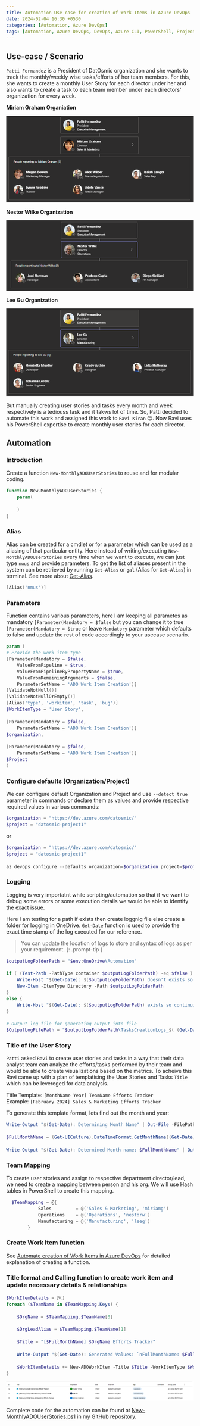 ```yaml
---
title: Automation Use case for creation of Work Items in Azure DevOps
date: 2024-02-04 16:30 +0530
categories: [Automation, Azure DevOps]
tags: [Automation, Azure DevOps, DevOps, Azure CLI, PowerShell, Project/Usecase]
---
```


## Use-case / Scenario

`Patti Fernandez` is a President of DatOsmic organization and she wants to track the monthly/weekly wise tasks/efforts of her team members. For this, she wants to create a monthly User Story for each director under her and also wants to create a task to each team member under each directors' organization for every week.

**Miriam Graham Organiation**  

![Miriam-Graham-Org][Miriam-Graham-Org]  

**Nestor Wilke Organization**  

![Nestor-Wilke-Org][Nestor-Wilke-Org]

**Lee Gu Organization**

![Lee-Gu-Org][Lee-Gu-Org]

But manually creating user stories and tasks every month and week respectively is a tediouss task and it takws lot of time. So, Patti decided to automate this work and assigned this work to `Ravi Kiran` 😊. Now Ravi uses his PowerShell expertise to create monthly user stories for each director.

## Automation

### Introduction

Create a function `New-MonthlyADOUserStories` to reuse and for modular coding.

```powershell
function New-MonthlyADOUserStories {
    param(

    )
}
```

### Alias

Alias can be created for a cmdlet or for a parameter which can be used as a aliasing of that particular entity. Here instead of writing/executing `New-MonthlyADOUserStories` every time when we want to execute, we can just type `nwus` and provide parameters. To get the list of aliases present in the system can be retrieved by running `Get-Alias` or `gal` (Alias for `Get-Alias`) in terminal. See more about [Get-Alias][Get-Alias].

```powershell
[Alias('nmus')]
```

### Parameters

Function contains various parameters, here I am keeping all parametes as mandatory `[Parameter(Mandatory = $false` but you can change it to true `[Parameter(Mandatory = $true` or leave `Mandatory` parameter which defaults to false and update the rest of code accordingly to your usecase scenario.

```powershell
param (
# Provide the work item type
[Parameter(Mandatory = $false, 
    ValueFromPipeline = $true,
    ValueFromPipelineByPropertyName = $true, 
    ValueFromRemainingArguments = $false, 
    ParameterSetName = 'ADO Work Item Creation')]
[ValidateNotNull()]
[ValidateNotNullOrEmpty()]
[Alias('type', 'workitem', 'task', 'bug')] 
$WorkItemType = 'User Story',

[Parameter(Mandatory = $false,
    ParameterSetName = 'ADO Work Item Creation')] 
$organization,

[Parameter(Mandatory = $false,
    ParameterSetName = 'ADO Work Item Creation')] 
$Project
)
```

### Configure defaults (Organization/Project)

We can configure default Organization and Project and use `--detect true` parameter in commands or declare them as values and provide respective required values in various commands:
```powershell
$organization = "https://dev.azure.com/datosmic/"
$project = "datosmic-project1"
```
or 

```powershell
$organization = "https://dev.azure.com/datosmic/"
$project = "datosmic-project1"

az devops configure --defaults organization=$organization project=$project
```

### Logging

Logging is very importatnt while scripting/automation so that if we want to debug some errors or some execution details we would be able to identify the exact issue.

Here I am testing for a path if exists then create loggnig file else create a folder for logging in OneDrive. `Get-Date` function is used to provide the exact time stamp of the log executed for our reference.

> You can update the location of logs to store and syntax of logs as per your requirement.
{: .prompt-tip }

```powershell
$outputLogFolderPath = "$env:OneDrive\Automation"

if ( (Test-Path -PathType container $outputLogFolderPath) -eq $false ) {
    Write-Host "$(Get-Date): $($outputLogFolderPath) doesn't exists so continuing with creation of folder for log file"
    New-Item -ItemType Directory -Path $outputLogFolderPath
}
else {
    Write-Host "$(Get-Date): $($outputLogFolderPath) exists so continuing with creation of log file"
}

# Output log file for generating output into file
$OutputLogFilePath = "$outputLogFolderPath\TasksCreationLogs_$( (Get-Date).ToString('MMMMdd') ).txt"
```

### Title of the User Story

`Patti` asked `Ravi` to create user stories and tasks in a way that their data analyst team can analyze the efforts/tasks performed by their team and would be able to create visualizations based on the metrics. To acheive this Ravi came up with a plan of templatising the User Stories and Tasks `Title` which can be levereged for data analysis.

Title Template: `[MonthName Year] TeamName Efforts Tracker`  
Example: `[February 2024] Sales & Marketing Efforts Tracker`

To generate this template format, lets find out the month and year:  

```powershell
Write-Output "$(Get-Date): Determining Month Name" | Out-File -FilePath $OutputLogFilePath -Append
        
$FullMonthName = (Get-UICulture).DateTimeFormat.GetMonthName((Get-Date).Month) + ' ' + ((Get-Date).Year)

Write-Output "$(Get-Date): Determined Month name: $FullMonthName" | Out-File -FilePath $OutputLogFilePath -Append
```

### Team Mapping

To create user stories and assign to respective department director/lead, we need to create a mapping between person and his org. We will use Hash tables in PowerShell to create this mapping.

```powershell
  $TeamMapping = @{
            Sales         = @('Sales & Marketing', 'miriamg')
            Operations    = @('Operations', 'nestorw')
            Manufacturing = @('Manufacturing', 'leeg')
        }
```

### Create Work Item function

See [Automate creation of Work Items in Azure DevOps][Automate creation of Work Items in Azure DevOps] for detailed explanation of creating a function.

### Title format and Calling function to create work item and update necessary details & relationships

```powershell
$WorkItemDetails = @()
foreach ($TeamName in $TeamMapping.Keys) {
    
    $OrgName = $TeamMapping.$TeamName[0]

    $OrgLeadAlias = $TeamMapping.$TeamName[1]

    $Title = "[$FullMonthName] $OrgName Efforts Tracker"
    
    Write-Output "$(Get-Date): Generated Values: `nFullMonthName: $FullMonthName `nOrgName:$($TeamMapping.$TeamName[0]) `nTitle: $Title `nOrgLeadAlias: $($TeamMapping.$TeamName[1]) `n" | Out-File -FilePath $OutputLogFilePath -Append

    $WorkItemDetails += New-ADOWorkItem -Title $Title -WorkItemType $WorkItemType -AssignedTo $OrgLeadAlias -ParentID $ParentId -Tags $OrgName -organization $organization -Project $Project
}
```

![CreatedWorkItems][CreatedWorkItems]

Complete code for the automation can be found at [New-MonthlyADOUserStories.ps1][New-MonthlyADOUserStories.ps1] in my GitHub repository.


<!-- Reference Images -->
[Miriam-Graham-Org]: /assets/img/2024-02-04-ADO-Automation-UseCase1/Miriam-Graham-Org.png
[Nestor-Wilke-Org]: /assets/img/2024-02-04-ADO-Automation-UseCase1/Nestor-Wilke-Org.png
[Lee-Gu-Org]: /assets/img/2024-02-04-ADO-Automation-UseCase1/Lee-Gu-Org.png
[CreatedWorkItems]: /assets/img/2024-02-04-ADO-Automation-UseCase1/CreatedWorkItems.png

<!-- Reference Links -->
[Get-Alias]: https://learn.microsoft.com/en-us/powershell/module/microsoft.powershell.utility/get-alias?view=powershell-7.4
[Automate creation of Work Items in Azure DevOps]: ../Create-WorkItems-Automation/
[New-MonthlyADOUserStories.ps1]: https://github.com/scvslsravikiran/Blogs/blob/295c053e3a779ed1b9068d70f57b1923f0712e73/New-MonthlyADOUserStories.ps1